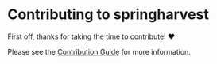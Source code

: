 <!-- omit in toc -->

# Contributing to springharvest

First off, thanks for taking the time to contribute! ❤️

Please see the [Contribution Guide](https://github.com/BillyBolton/springharvest/wiki/CONTRIBUTING) for more information. 
